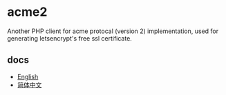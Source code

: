# acme2
Another PHP client for acme protocal (version 2) implementation, used for generating letsencrypt's free ssl certificate.

## docs
* [English](https://github.com/stonemax/acme2/blob/develop/docs/README.md)
* [简体中文](https://github.com/stonemax/acme2/blob/develop/docs/README-ZH.md)